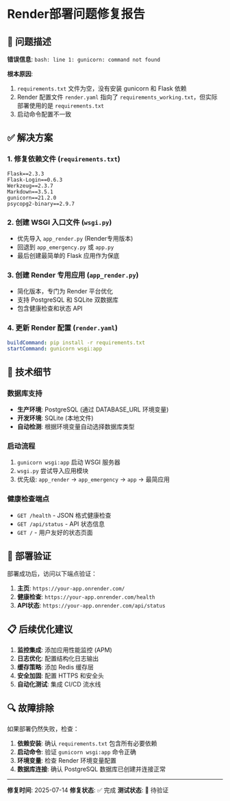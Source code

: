 # Render部署问题修复报告

## 🚨 问题描述

**错误信息**: `bash: line 1: gunicorn: command not found`

**根本原因**:
1. `requirements.txt` 文件为空，没有安装 gunicorn 和 Flask 依赖
2. Render 配置文件 `render.yaml` 指向了 `requirements_working.txt`，但实际部署使用的是 `requirements.txt`
3. 启动命令配置不一致

## ✅ 解决方案

### 1. 修复依赖文件 (`requirements.txt`)
```
Flask==2.3.3
Flask-Login==0.6.3
Werkzeug==2.3.7
Markdown==3.5.1
gunicorn==21.2.0
psycopg2-binary==2.9.7
```

### 2. 创建 WSGI 入口文件 (`wsgi.py`)
- 优先导入 `app_render.py` (Render专用版本)
- 回退到 `app_emergency.py` 或 `app.py`
- 最后创建最简单的 Flask 应用作为保底

### 3. 创建 Render 专用应用 (`app_render.py`)
- 简化版本，专门为 Render 平台优化
- 支持 PostgreSQL 和 SQLite 双数据库
- 包含健康检查和状态 API

### 4. 更新 Render 配置 (`render.yaml`)
```yaml
buildCommand: pip install -r requirements.txt
startCommand: gunicorn wsgi:app
```

## 🔧 技术细节

### 数据库支持
- **生产环境**: PostgreSQL (通过 DATABASE_URL 环境变量)
- **开发环境**: SQLite (本地文件)
- **自动检测**: 根据环境变量自动选择数据库类型

### 启动流程
1. `gunicorn wsgi:app` 启动 WSGI 服务器
2. `wsgi.py` 尝试导入应用模块
3. 优先级: `app_render` → `app_emergency` → `app` → 最简应用

### 健康检查端点
- `GET /health` - JSON 格式健康检查
- `GET /api/status` - API 状态信息
- `GET /` - 用户友好的状态页面

## 🚀 部署验证

部署成功后，访问以下端点验证：

1. **主页**: `https://your-app.onrender.com/`
2. **健康检查**: `https://your-app.onrender.com/health`
3. **API状态**: `https://your-app.onrender.com/api/status`

## 📋 后续优化建议

1. **监控集成**: 添加应用性能监控 (APM)
2. **日志优化**: 配置结构化日志输出
3. **缓存策略**: 添加 Redis 缓存层
4. **安全加固**: 配置 HTTPS 和安全头
5. **自动化测试**: 集成 CI/CD 流水线

## 🔍 故障排除

如果部署仍然失败，检查：

1. **依赖安装**: 确认 `requirements.txt` 包含所有必要依赖
2. **启动命令**: 验证 `gunicorn wsgi:app` 命令正确
3. **环境变量**: 检查 Render 环境变量配置
4. **数据库连接**: 确认 PostgreSQL 数据库已创建并连接正常

---

**修复时间**: 2025-07-14
**修复状态**: ✅ 完成
**测试状态**: 🔄 待验证
